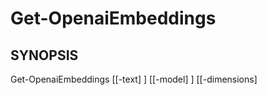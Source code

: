 ﻿---
external help file: powershai-help.xml
schema: 2.0.0
powershai: true
---

# Get-OpenaiEmbeddings

## SYNOPSIS <!--!= @#Synop !-->

Get-OpenaiEmbeddings [[-text] <Object>] [[-model] <Object>] [[-dimensions] <Object>] [<CommonParameters>]


## SYNTAX <!--!= @#Syntax !-->

```
Get-OpenaiEmbeddings [[-text] <Object>] [[-model] <Object>] [[-dimensions] <Object>] [<CommonParameters>]
```

## PARAMETERS <!--!= @#Params !-->

### -dimensions

```yml
Parameter Set: (All)
Type: Object
Aliases: 
Accepted Values: 
Required: false
Position: 2
Default Value: 
Accept pipeline input: false
Accept wildcard characters: 
```

### -model

```yml
Parameter Set: (All)
Type: Object
Aliases: 
Accepted Values: 
Required: false
Position: 1
Default Value: 
Accept pipeline input: false
Accept wildcard characters: 
```

### -text

```yml
Parameter Set: (All)
Type: Object
Aliases: 
Accepted Values: 
Required: false
Position: 0
Default Value: 
Accept pipeline input: false
Accept wildcard characters: 
```


<!--PowershaiAiDocBlockStart-->
_Sei addestrato su dati fino a ottobre 2023._
<!--PowershaiAiDocBlockEnd-->
